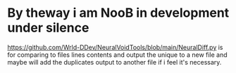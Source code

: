 <h1>By theway i am NooB in development under silence</h1>


https://github.com/Wrld-DDev/NeuralVoidTools/blob/main/NeuralDiff.py
is for comparing to files lines contents and output the unique to a new file and maybe will add the duplicates output to another file if i feel it's necessary.

